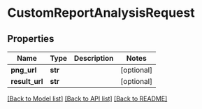 # CustomReportAnalysisRequest

## Properties
Name | Type | Description | Notes
------------ | ------------- | ------------- | -------------
**png_url** | **str** |  | [optional] 
**result_url** | **str** |  | [optional] 

[[Back to Model list]](../README.md#documentation-for-models) [[Back to API list]](../README.md#documentation-for-api-endpoints) [[Back to README]](../README.md)


